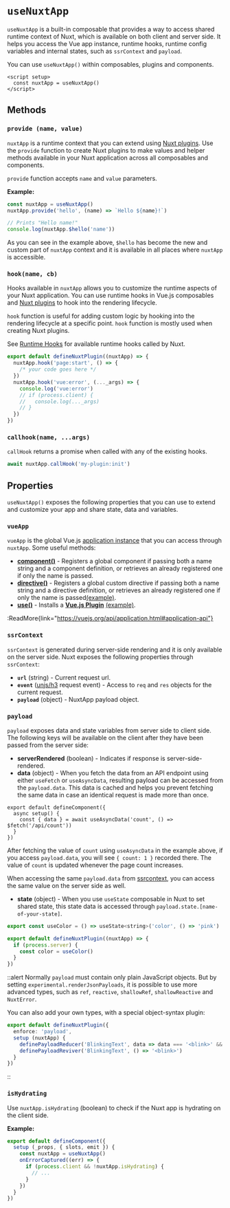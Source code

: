 # `useNuxtApp`

`useNuxtApp` is a built-in composable that provides a way to access shared runtime context of Nuxt, which is available on both client and server side. It helps you access the Vue app instance, runtime hooks, runtime config variables and internal states, such as `ssrContext` and `payload`.

You can use `useNuxtApp()` within composables, plugins and components.

```vue [app.vue]
<script setup>
  const nuxtApp = useNuxtApp()
</script>
```

## Methods

### `provide (name, value)`

`nuxtApp` is a runtime context that you can extend using [Nuxt plugins](/docs/guide/directory-structure/plugins). Use the `provide` function to create Nuxt plugins to make values and helper methods available in your Nuxt application across all composables and components.

`provide` function accepts `name` and `value` parameters.

**Example:**

```js
const nuxtApp = useNuxtApp()
nuxtApp.provide('hello', (name) => `Hello ${name}!`)

// Prints "Hello name!"
console.log(nuxtApp.$hello('name'))
```

As you can see in the example above, `$hello` has become the new and custom part of `nuxtApp` context and it is available in all places where `nuxtApp` is accessible.

### `hook(name, cb)`

Hooks available in `nuxtApp` allows you to customize the runtime aspects of your Nuxt application. You can use runtime hooks in Vue.js composables and [Nuxt plugins](/docs/guide/directory-structure/plugins) to hook into the rendering lifecycle.

`hook` function is useful for adding custom logic by hooking into the rendering lifecycle at a specific point. `hook` function is mostly used when creating Nuxt plugins.

See [Runtime Hooks](/docs/api/advanced/hooks#app-hooks-runtime) for available runtime hooks called by Nuxt.

```js [plugins/test.ts]
export default defineNuxtPlugin((nuxtApp) => {
  nuxtApp.hook('page:start', () => {
    /* your code goes here */
  })
  nuxtApp.hook('vue:error', (..._args) => {
    console.log('vue:error')
    // if (process.client) {
    //   console.log(..._args)
    // }
  })
})
```

### `callhook(name, ...args)`

`callHook` returns a promise when called with any of the existing hooks.

```js
await nuxtApp.callHook('my-plugin:init')
```

## Properties

`useNuxtApp()` exposes the following properties that you can use to extend and customize your app and share state, data and variables.

### `vueApp`

`vueApp` is the global Vue.js [application instance](https://vuejs.org/api/application.html#application-api) that you can access through `nuxtApp`. Some useful methods:

- [**component()**](https://vuejs.org/api/application.html#app-component) - Registers a global component if passing both a name string and a component definition, or retrieves an already registered one if only the name is passed.
- [**directive()**](https://vuejs.org/api/application.html#app-directive) - Registers a global custom directive if passing both a name string and a directive definition, or retrieves an already registered one if only the name is passed[(example)](/docs/guide/directory-structure/plugins#vue-directives).
- [**use()**](https://vuejs.org/api/application.html#app-use) - Installs a **[Vue.js Plugin](https://vuejs.org/guide/reusability/plugins.html)** [(example)](/docs/guide/directory-structure/plugins#vue-plugins).

:ReadMore{link="https://vuejs.org/api/application.html#application-api"}

### `ssrContext`

`ssrContext` is generated during server-side rendering and it is only available on the server side. Nuxt exposes the following properties through `ssrContext`:

- **`url`** (string) -  Current request url.
- **`event`** ([unjs/h3](https://github.com/unjs/h3) request event) - Access to `req` and `res` objects for the current request.
- **`payload`** (object) - NuxtApp payload object.

### `payload`

`payload` exposes data and state variables from server side to client side. The following keys will be available on the client after they have been passed from the server side:

- **serverRendered** (boolean) - Indicates if response is server-side-rendered.
- **data** (object) - When you fetch the data from an API endpoint using either `useFetch` or `useAsyncData`, resulting payload can be accessed from the `payload.data`. This data is cached and helps you prevent fetching the same data in case an identical request is made more than once.

```vue [app.vue]
export default defineComponent({
  async setup() {
    const { data } = await useAsyncData('count', () => $fetch('/api/count'))
  }
})
```

After fetching the value of `count` using `useAsyncData` in the example above, if you access `payload.data`, you will see `{ count: 1 }` recorded there. The value of `count` is updated whenever the page count increases.

When accessing the same `payload.data` from [ssrcontext](#ssrcontext), you can access the same value on the server side as well.

- **state** (object) - When you use `useState` composable in Nuxt to set shared state, this state data is accessed through `payload.state.[name-of-your-state]`.

```js [plugins/my-plugin.ts]
export const useColor = () => useState<string>('color', () => 'pink')

export default defineNuxtPlugin((nuxtApp) => {
  if (process.server) {
    const color = useColor()
  }
})
```

::alert
Normally `payload` must contain only plain JavaScript objects. But by setting `experimental.renderJsonPayloads`, it is possible to use more advanced types, such as `ref`, `reactive`, `shallowRef`, `shallowReactive` and `NuxtError`.

You can also add your own types, with a special object-syntax plugin:

```ts
export default defineNuxtPlugin({
  enforce: 'payload',
  setup (nuxtApp) {
    definePayloadReducer('BlinkingText', data => data === '<blink>' && '_')
    definePayloadReviver('BlinkingText', () => '<blink>')
  }
})
```

::

### `isHydrating`

Use `nuxtApp.isHydrating` (boolean) to check if the Nuxt app is hydrating on the client side.

**Example:**

```ts [components/nuxt-error-boundary.ts]
export default defineComponent({
  setup (_props, { slots, emit }) {
    const nuxtApp = useNuxtApp()
    onErrorCaptured((err) => {
      if (process.client && !nuxtApp.isHydrating) {
        // ...
      }
    })
  }
})
```
